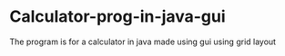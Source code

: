# Calculator-prog-in-java-gui
The program is for a calculator in java made using gui using grid layout
